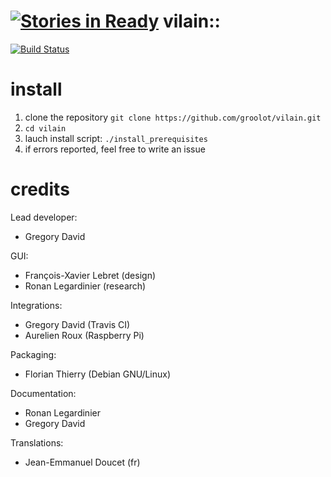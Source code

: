 [![Stories in Ready](https://badge.waffle.io/groolot/vilain.png?label=ready&title=Ready)](https://waffle.io/groolot/vilain)
vilain::
========
[![Build Status](https://travis-ci.org/groolot/vilain.svg?branch=master)](https://travis-ci.org/groolot/vilain)

install
=======
1. clone the repository ```git clone https://github.com/groolot/vilain.git```
2. ```cd vilain```
3. lauch install script: ```./install_prerequisites```
4. if errors reported, feel free to write an issue

credits 
=======
Lead developer:
- Gregory David

GUI:
- François-Xavier Lebret (design)
- Ronan Legardinier (research)

Integrations:
- Gregory David (Travis CI)
- Aurelien Roux (Raspberry Pi)

Packaging:
- Florian Thierry (Debian GNU/Linux)

Documentation:
- Ronan Legardinier
- Gregory David

Translations:
- Jean-Emmanuel Doucet (fr)
